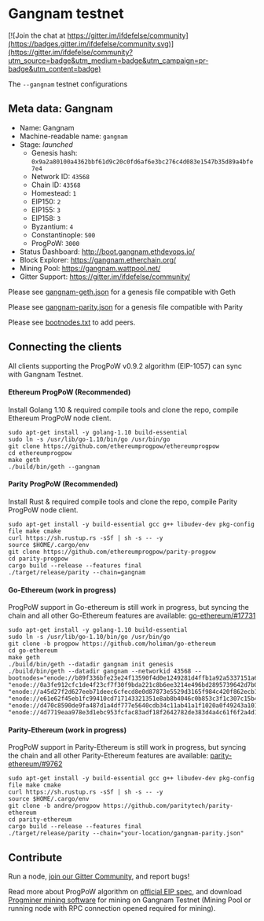 # Gangnam testnet

[![Join the chat at https://gitter.im/ifdefelse/community](https://badges.gitter.im/ifdefelse/community.svg)](https://gitter.im/ifdefelse/community?utm_source=badge&utm_medium=badge&utm_campaign=pr-badge&utm_content=badge)

The `--gangnam` testnet configurations

## Meta data: Gangnam

- Name: Gangnam
- Machine-readable name: `gangnam`
- Stage: _launched_
  - Genesis hash: `0x9a2a80100a4362bbf61d9c20c0fd6af6e3bc276c4d083e1547b35d89a4bfe7e4`
  - Network ID: `43568`
  - Chain ID: `43568`
  - Homestead: `1`
  - EIP150: `2`
  - EIP155: `3`
  - EIP158: `3`
  - Byzantium: `4`
  - Constantinople: `500`
  - ProgPoW: `3000`
- Status Dashboard: http://boot.gangnam.ethdevops.io/
- Block Explorer: https://gangnam.etherchain.org/
- Mining Pool: https://gangnam.wattpool.net/
- Gitter Support: https://gitter.im/ifdefelse/community/

Please see [gangnam-geth.json](gangnam-geth.json) for a genesis file compatible with Geth

Please see [gangnam-parity.json](gangnam-parity.json) for a genesis file compatible with Parity

Please see [bootnodes.txt](bootnodes.txt) to add peers.

## Connecting the clients

All clients supporting the ProgPoW v0.9.2 algorithm (EIP-1057) can sync with Gangnam Testnet.

#### Ethereum ProgPoW (Recommended)

Install Golang 1.10 & required compile tools and clone the repo, compile Ethereum ProgPoW node client.

```
sudo apt-get install -y golang-1.10 build-essential
sudo ln -s /usr/lib/go-1.10/bin/go /usr/bin/go
git clone https://github.com/ethereumprogpow/ethereumprogpow
cd ethereumprogpow
make geth
./build/bin/geth --gangnam
```

#### Parity ProgPoW (Recommended)

Install Rust & required compile tools and clone the repo, compile Parity ProgPoW node client.

```
sudo apt-get install -y build-essential gcc g++ libudev-dev pkg-config file make cmake
curl https://sh.rustup.rs -sSf | sh -s -- -y
source $HOME/.cargo/env
git clone https://github.com/ethereumprogpow/parity-progpow
cd parity-progpow
cargo build --release --features final
./target/release/parity --chain=gangnam
```

#### Go-Ethereum (work in progress)

ProgPoW support in Go-ethereum is still work in progress, but syncing the chain and all other Go-Ethereum features are available: [go-ethereum/#17731](https://github.com/ethereum/go-ethereum/pull/17731)

```
sudo apt-get install -y golang-1.10 build-essential
sudo ln -s /usr/lib/go-1.10/bin/go /usr/bin/go
git clone -b progpow https://github.com/holiman/go-ethereum
cd go-ethereum
make geth
./build/bin/geth --datadir gangnam init genesis
./build/bin/geth --datadir gangnam --networkid 43568 --bootnodes="enode://b89f336bfe23e24f13590f4d0e1249281d4ffb1a92a5337151a6592db841980cd6756b29f22fbf1990ac8a09ed4662f46a9745d820c6524b6365099d16772603@5.45.85.1:30303",
"enode://0a3fe912cfc1de4f23cf7f30f9bda221c8b6ee3214e496bd2895739642d7b0e7b8440896cb789ac239ea67f52de18e1b78940c7808f5ace3f25a6c4edf30405c@46.228.240.23:30303",
"enode://a45d27f2d627eeb71deec6cfecd8e0d87873e5529d3165f984c420f862ecb1be4f2dd483cb82a74822dd40206e73cb7bbbc27d74c38860105f516a5fa293265c@35.240.35.207:30303",
"enode://e61e62f45eb1fc99410cd717143321351e8ab8b4046c0b853c3f1c307c15b454e4e39c32bd08335ac48f74970f118a6c9f30d420d936f36bc5a449ebe45076a1@74.108.57.80:30303",
"enode://d470c8590de9fa487d1a4df777e5640cdb34c11ab41a1f1020a0f49243a101206d94faf04fa6ca28a11c3f4b042348c483f486cd5ae6210d82f5864d78b39435@35.240.35.207:30303",
"enode://4d7719eaa978e3d1ebc953fcfac83adf18f2642782de383d4a4c61f6f2a4d1492ae68c456d9bc7f41089f68cada1a586534c91941232760ef56b2ce33a3094d3@35.204.138.0:30303",
```

#### Parity-Ethereum (work in progress)

ProgPoW support in Parity-Ethereum is still work in progress, but syncing the chain and all other Parity-Ethereum features are available: [parity-ethereum/#9762](https://github.com/paritytech/parity-ethereum/pull/9762)

```
sudo apt-get install -y build-essential gcc g++ libudev-dev pkg-config file make cmake
curl https://sh.rustup.rs -sSf | sh -s -- -y
source $HOME/.cargo/env
git clone -b andre/progpow https://github.com/paritytech/parity-ethereum
cd parity-ethereum
cargo build --release --features final
./target/release/parity --chain="your-location/gangnam-parity.json"
```

## Contribute

Run a node, [join our Gitter Community](https://gitter.im/ifdefelse/community), and report bugs!

Read more about ProgPoW algorithm on [official EIP spec](https://eips.ethereum.org/EIPS/eip-1057), and download [Progminer mining software](https://github.com/gangnamtestnet/progminer/releases) for mining on Gangnam Testnet (Mining Pool or running node with RPC connection opened required for mining).
